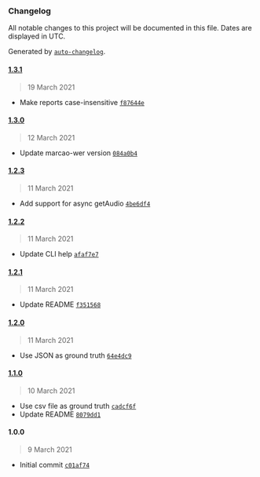 ### Changelog

All notable changes to this project will be documented in this file. Dates are displayed in UTC.

Generated by [`auto-changelog`](https://github.com/CookPete/auto-changelog).

#### [1.3.1](https://github.com/MarcoABCardoso/marcao-stt-experiment/compare/1.3.0...1.3.1)

> 19 March 2021

- Make reports case-insensitive [`f87644e`](https://github.com/MarcoABCardoso/marcao-stt-experiment/commit/f87644e8278f860d8695cb67cf4719beba9515bf)

#### [1.3.0](https://github.com/MarcoABCardoso/marcao-stt-experiment/compare/1.2.3...1.3.0)

> 12 March 2021

- Update marcao-wer version [`084a0b4`](https://github.com/MarcoABCardoso/marcao-stt-experiment/commit/084a0b4bd99dac9cf1a0109c0f9d96e6762eeeb5)

#### [1.2.3](https://github.com/MarcoABCardoso/marcao-stt-experiment/compare/1.2.2...1.2.3)

> 11 March 2021

- Add support for async getAudio [`4be6df4`](https://github.com/MarcoABCardoso/marcao-stt-experiment/commit/4be6df4814082f6184c64aae33e828729d194d70)

#### [1.2.2](https://github.com/MarcoABCardoso/marcao-stt-experiment/compare/1.2.1...1.2.2)

> 11 March 2021

- Update CLI help [`afaf7e7`](https://github.com/MarcoABCardoso/marcao-stt-experiment/commit/afaf7e746554bac6a7d635ccb7d1d5c3fb8264be)

#### [1.2.1](https://github.com/MarcoABCardoso/marcao-stt-experiment/compare/1.2.0...1.2.1)

> 11 March 2021

- Update README [`f351568`](https://github.com/MarcoABCardoso/marcao-stt-experiment/commit/f351568b707fea2ca01bb8b4cdc9affcb948411f)

#### [1.2.0](https://github.com/MarcoABCardoso/marcao-stt-experiment/compare/1.1.0...1.2.0)

> 11 March 2021

- Use JSON as ground truth [`64e4dc9`](https://github.com/MarcoABCardoso/marcao-stt-experiment/commit/64e4dc93bbeb38b71fc8d3a779349602b12966f8)

#### [1.1.0](https://github.com/MarcoABCardoso/marcao-stt-experiment/compare/1.0.0...1.1.0)

> 10 March 2021

- Use csv file as ground truth [`cadcf6f`](https://github.com/MarcoABCardoso/marcao-stt-experiment/commit/cadcf6fad14dd47031298a15b1c78122e3f07562)
- Update README [`8079dd1`](https://github.com/MarcoABCardoso/marcao-stt-experiment/commit/8079dd12f99b1f9d7a50ff8582463b5822654544)

#### 1.0.0

> 9 March 2021

- Initial commit [`c01af74`](https://github.com/MarcoABCardoso/marcao-stt-experiment/commit/c01af741b7bb14c9b153eb828bca80265bb41ac7)
